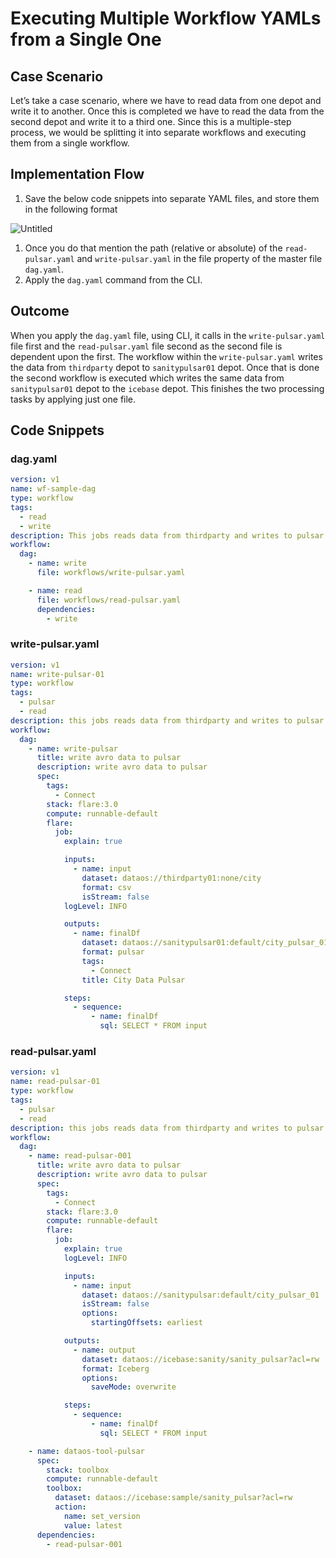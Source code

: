 # Executing Multiple Workflow YAMLs from a Single One

## Case Scenario

Let’s take a case scenario, where we have to read data from one depot and write it to another. Once this is completed we have to read the data from the second depot and write it to a third one. Since this is a multiple-step process, we would be splitting it into separate workflows and executing them from a single workflow.

## Implementation Flow

1. Save the below code snippets into separate YAML files, and store them in the following format

![Untitled](Executing%20Multiple%20Workflow%20YAMLs%20from%20a%20Single%20On%20717ecbb7d11747259db5341027a2b162/Untitled.png)

1. Once you do that mention the path (relative or absolute) of the `read-pulsar.yaml` and `write-pulsar.yaml` in the file property of the master file `dag.yaml`. 
2. Apply the `dag.yaml` command from the CLI.

## Outcome

When you apply the `dag.yaml` file, using CLI, it calls in the `write-pulsar.yaml` file first and the `read-pulsar.yaml` file second as the second file is dependent upon the first. The workflow within the `write-pulsar.yaml` writes the data from `thirdparty` depot to `sanitypulsar01` depot. Once that is done the second workflow is executed which writes the same data from `sanitypulsar01` depot to the `icebase` depot. This finishes the two processing tasks by applying just one file.

## Code Snippets

### **dag.yaml**

```yaml
version: v1
name: wf-sample-dag
type: workflow
tags:
  - read
  - write
description: This jobs reads data from thirdparty and writes to pulsar
workflow:
  dag:
    - name: write
      file: workflows/write-pulsar.yaml

    - name: read
      file: workflows/read-pulsar.yaml
      dependencies:
        - write
```

### **write-pulsar.yaml**

```yaml
version: v1
name: write-pulsar-01
type: workflow
tags:
  - pulsar
  - read
description: this jobs reads data from thirdparty and writes to pulsar
workflow:
  dag:
    - name: write-pulsar
      title: write avro data to pulsar
      description: write avro data to pulsar
      spec:
        tags:
          - Connect
        stack: flare:3.0
        compute: runnable-default
        flare:
          job:
            explain: true

            inputs:
              - name: input
                dataset: dataos://thirdparty01:none/city
                format: csv
                isStream: false
            logLevel: INFO

            outputs:
              - name: finalDf
                dataset: dataos://sanitypulsar01:default/city_pulsar_01?acl=rw
                format: pulsar
                tags:
                  - Connect
                title: City Data Pulsar

            steps:
              - sequence:
                  - name: finalDf
                    sql: SELECT * FROM input
```

### **read-pulsar.yaml**

```yaml
version: v1
name: read-pulsar-01
type: workflow
tags:
  - pulsar
  - read
description: this jobs reads data from thirdparty and writes to pulsar
workflow:
  dag:
    - name: read-pulsar-001
      title: write avro data to pulsar
      description: write avro data to pulsar
      spec:
        tags:
          - Connect
        stack: flare:3.0
        compute: runnable-default
        flare:
          job:
            explain: true
            logLevel: INFO

            inputs:
              - name: input
                dataset: dataos://sanitypulsar:default/city_pulsar_01
                isStream: false
                options:
                  startingOffsets: earliest

            outputs:
              - name: output
                dataset: dataos://icebase:sanity/sanity_pulsar?acl=rw
                format: Iceberg
                options:
                  saveMode: overwrite

            steps:
              - sequence:
                  - name: finalDf
                    sql: SELECT * FROM input

    - name: dataos-tool-pulsar
      spec:
        stack: toolbox
        compute: runnable-default
        toolbox:
          dataset: dataos://icebase:sample/sanity_pulsar?acl=rw
          action:
            name: set_version
            value: latest
      dependencies:
        - read-pulsar-001
```